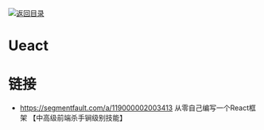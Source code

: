 [![返回目录](https://i.postimg.cc/50XLzC7C/image.png)](https://github.com/wx-chevalier/Web-Series)

# Ueact

# 链接

- https://segmentfault.com/a/119000002003413 从零自己编写一个React框架 【中高级前端杀手锏级别技能】